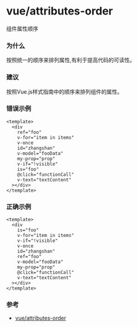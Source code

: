 # vue/attributes-order

组件属性顺序

### 为什么

按照统一的顺序来排列属性,有利于提高代码的可读性。

### 建议

按照Vue.js样式指南中的顺序来排列组件的属性。

### 错误示例

```vue
<template>
  <div
    ref="foo"
    v-for="item in items"
    v-once
    id="zhangshan"
    v-model="fooData"
    my-prop="prop"
    v-if="!visible"
    is="foo"
    @click="functionCall"
    v-text="textContent"
  ></div>
</template>
```

### 正确示例

```vue
<template>
  <div
    is="foo"
    v-for="item in items"
    v-if="!visible"
    v-once
    id="zhangshan"
    ref="foo"
    v-model="fooData"
    my-prop="prop"
    @click="functionCall"
    v-text="textContent"
  ></div>
</template>
```

### 参考

- [vue/attributes-order](https://eslint.vuejs.org/rules/attributes-order.html)
